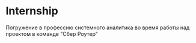 # Internship
Погружение в профессию системного аналитика во время работы над проектом в команде "Сбер Роутер"
